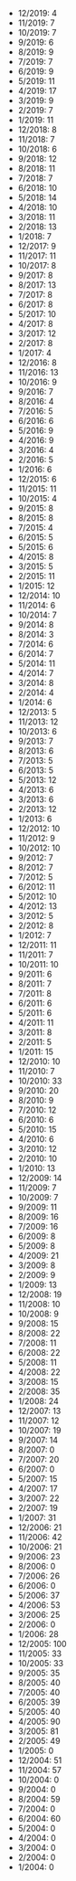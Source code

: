 *  12/2019: 4
*  11/2019: 7
*  10/2019: 7
*  9/2019: 6
*  8/2019: 9
*  7/2019: 7
*  6/2019: 9
*  5/2019: 11
*  4/2019: 17
*  3/2019: 9
*  2/2019: 7
*  1/2019: 11
*  12/2018: 8
*  11/2018: 7
*  10/2018: 6
*  9/2018: 12
*  8/2018: 11
*  7/2018: 7
*  6/2018: 10
*  5/2018: 14
*  4/2018: 10
*  3/2018: 11
*  2/2018: 13
*  1/2018: 7
*  12/2017: 9
*  11/2017: 11
*  10/2017: 8
*  9/2017: 8
*  8/2017: 13
*  7/2017: 8
*  6/2017: 8
*  5/2017: 10
*  4/2017: 8
*  3/2017: 12
*  2/2017: 8
*  1/2017: 4
*  12/2016: 8
*  11/2016: 13
*  10/2016: 9
*  9/2016: 7
*  8/2016: 4
*  7/2016: 5
*  6/2016: 6
*  5/2016: 9
*  4/2016: 9
*  3/2016: 4
*  2/2016: 5
*  1/2016: 6
*  12/2015: 6
*  11/2015: 11
*  10/2015: 4
*  9/2015: 8
*  8/2015: 8
*  7/2015: 4
*  6/2015: 5
*  5/2015: 6
*  4/2015: 8
*  3/2015: 5
*  2/2015: 11
*  1/2015: 12
*  12/2014: 10
*  11/2014: 6
*  10/2014: 7
*  9/2014: 8
*  8/2014: 3
*  7/2014: 6
*  6/2014: 7
*  5/2014: 11
*  4/2014: 7
*  3/2014: 8
*  2/2014: 4
*  1/2014: 6
*  12/2013: 5
*  11/2013: 12
*  10/2013: 6
*  9/2013: 7
*  8/2013: 6
*  7/2013: 5
*  6/2013: 5
*  5/2013: 12
*  4/2013: 6
*  3/2013: 6
*  2/2013: 12
*  1/2013: 6
*  12/2012: 10
*  11/2012: 9
*  10/2012: 10
*  9/2012: 7
*  8/2012: 7
*  7/2012: 5
*  6/2012: 11
*  5/2012: 10
*  4/2012: 13
*  3/2012: 5
*  2/2012: 8
*  1/2012: 7
*  12/2011: 11
*  11/2011: 7
*  10/2011: 10
*  9/2011: 6
*  8/2011: 7
*  7/2011: 8
*  6/2011: 6
*  5/2011: 6
*  4/2011: 11
*  3/2011: 8
*  2/2011: 5
*  1/2011: 15
*  12/2010: 10
*  11/2010: 7
*  10/2010: 33
*  9/2010: 20
*  8/2010: 9
*  7/2010: 12
*  6/2010: 6
*  5/2010: 15
*  4/2010: 6
*  3/2010: 12
*  2/2010: 10
*  1/2010: 13
*  12/2009: 14
*  11/2009: 7
*  10/2009: 7
*  9/2009: 11
*  8/2009: 16
*  7/2009: 16
*  6/2009: 8
*  5/2009: 8
*  4/2009: 21
*  3/2009: 8
*  2/2009: 9
*  1/2009: 13
*  12/2008: 19
*  11/2008: 10
*  10/2008: 9
*  9/2008: 15
*  8/2008: 22
*  7/2008: 11
*  6/2008: 22
*  5/2008: 11
*  4/2008: 22
*  3/2008: 15
*  2/2008: 35
*  1/2008: 24
*  12/2007: 13
*  11/2007: 12
*  10/2007: 19
*  9/2007: 14
*  8/2007: 0
*  7/2007: 20
*  6/2007: 0
*  5/2007: 15
*  4/2007: 17
*  3/2007: 22
*  2/2007: 19
*  1/2007: 31
*  12/2006: 21
*  11/2006: 42
*  10/2006: 21
*  9/2006: 23
*  8/2006: 0
*  7/2006: 26
*  6/2006: 0
*  5/2006: 37
*  4/2006: 53
*  3/2006: 25
*  2/2006: 0
*  1/2006: 28
*  12/2005: 100
*  11/2005: 33
*  10/2005: 33
*  9/2005: 35
*  8/2005: 40
*  7/2005: 40
*  6/2005: 39
*  5/2005: 40
*  4/2005: 90
*  3/2005: 81
*  2/2005: 49
*  1/2005: 0
*  12/2004: 51
*  11/2004: 57
*  10/2004: 0
*  9/2004: 0
*  8/2004: 59
*  7/2004: 0
*  6/2004: 60
*  5/2004: 0
*  4/2004: 0
*  3/2004: 0
*  2/2004: 0
*  1/2004: 0